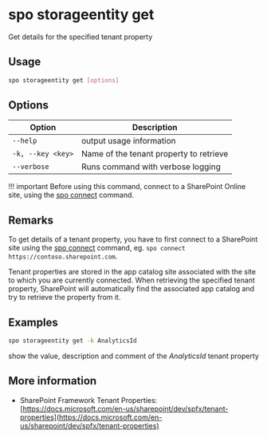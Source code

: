 # spo storageentity get

Get details for the specified tenant property

## Usage

```sh
spo storageentity get [options]
```

## Options

Option|Description
------|-----------
`--help`|output usage information
`-k, --key <key>`|Name of the tenant property to retrieve
`--verbose`|Runs command with verbose logging

!!! important
    Before using this command, connect to a SharePoint Online site, using the [spo connect](connect.md) command.

## Remarks

To get details of a tenant property, you have to first connect to a SharePoint site using the
[spo connect](connect.md) command, eg. `spo connect https://contoso.sharepoint.com`.

Tenant properties are stored in the app catalog site associated with the site to which you are currently connected. When retrieving the specified tenant property, SharePoint will automatically find the associated app catalog and try to retrieve the property from it.

## Examples

```sh
spo storageentity get -k AnalyticsId
```

show the value, description and comment of the _AnalyticsId_ tenant property

## More information

- SharePoint Framework Tenant Properties: [https://docs.microsoft.com/en-us/sharepoint/dev/spfx/tenant-properties](https://docs.microsoft.com/en-us/sharepoint/dev/spfx/tenant-properties)

